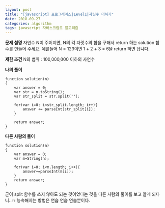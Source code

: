 ```yaml
---
layout: post
title: "[javascript] 프로그래머스|Level1|자릿수 더하기"
date: 2018-09-27
categories: algorithm
tags: javascript 자바스크립트 알고리즘
---
```

**문제 설명**
자연수 N이 주어지면, N의 각 자릿수의 합을 구해서 return 하는 solution 함수를 만들어 주세요.
예를들어 N = 123이면 1 + 2 + 3 = 6을 return 하면 됩니다.

**제한 조건**
N의 범위 : 100,000,000 이하의 자연수

**나의 풀이**
~~~
function solution(n)
{
    var answer = 0;
    var str = n.toString();
    var str_split = str.split('');

    for(var i=0; i<str_split.length; i++){
        answer += parseInt(str_split[i]);
    }

    return answer;
}
~~~

**다른 사람의 풀이**
~~~
function solution(n)
{
    var answer = 0;
    var m=String(n);

    for(var i=0; i<m.length; i++){
        answer+=parseInt(m[i]);
    }
    return answer;
}
~~~
굳이 split 함수를 쓰지 않아도 되는 것이었다는 것을 다른 사람의 풀이를 보고 알게 되다니..ㅠ 
능숙해지는 방법은 연습 연습 연습뿐이다.

